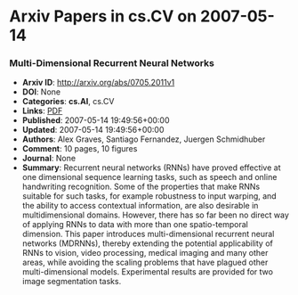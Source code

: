 # Arxiv Papers in cs.CV on 2007-05-14
### Multi-Dimensional Recurrent Neural Networks
- **Arxiv ID**: http://arxiv.org/abs/0705.2011v1
- **DOI**: None
- **Categories**: **cs.AI**, cs.CV
- **Links**: [PDF](http://arxiv.org/pdf/0705.2011v1)
- **Published**: 2007-05-14 19:49:56+00:00
- **Updated**: 2007-05-14 19:49:56+00:00
- **Authors**: Alex Graves, Santiago Fernandez, Juergen Schmidhuber
- **Comment**: 10 pages, 10 figures
- **Journal**: None
- **Summary**: Recurrent neural networks (RNNs) have proved effective at one dimensional sequence learning tasks, such as speech and online handwriting recognition. Some of the properties that make RNNs suitable for such tasks, for example robustness to input warping, and the ability to access contextual information, are also desirable in multidimensional domains. However, there has so far been no direct way of applying RNNs to data with more than one spatio-temporal dimension. This paper introduces multi-dimensional recurrent neural networks (MDRNNs), thereby extending the potential applicability of RNNs to vision, video processing, medical imaging and many other areas, while avoiding the scaling problems that have plagued other multi-dimensional models. Experimental results are provided for two image segmentation tasks.



